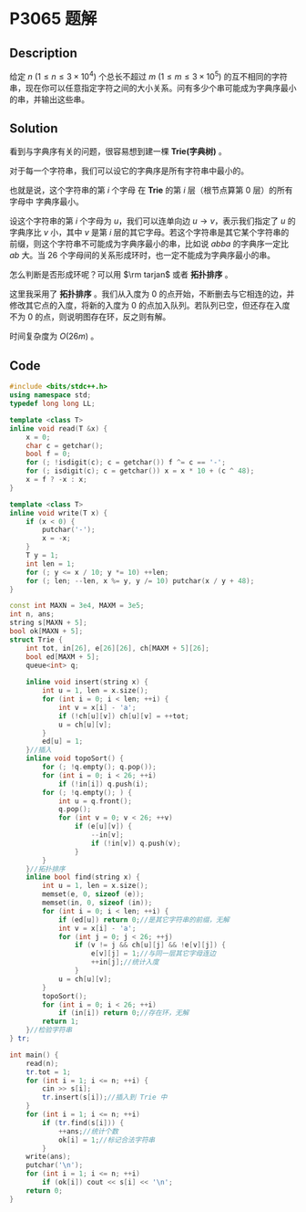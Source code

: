 # P3065 题解

## Description

给定 $n\ (1 \leq n \leq 3 \times 10^4)$ 个总长不超过 $m\ (1 \leq m \leq 3 \times 10^5)$ 的互不相同的字符串，现在你可以任意指定字符之间的大小关系。问有多少个串可能成为字典序最小的串，并输出这些串。

## Solution

看到与字典序有关的问题，很容易想到建一棵 **Trie(字典树)** 。

对于每一个字符串，我们可以设它的字典序是所有字符串中最小的。

也就是说，这个字符串的第 $i$ 个字母 在 **Trie** 的第 $i$ 层（根节点算第 $0$ 层）的所有字母中 字典序最小。

设这个字符串的第 $i$ 个字母为 $u$，我们可以连单向边 $u \to v$，表示我们指定了 $u$ 的字典序比 $v$ 小，其中 $v$ 是第 $i$ 层的其它字母。若这个字符串是其它某个字符串的前缀，则这个字符串不可能成为字典序最小的串，比如说 $abba$ 的字典序一定比 $ab$ 大。当 $26$ 个字母间的关系形成环时，也一定不能成为字典序最小的串。

怎么判断是否形成环呢？可以用 $\rm tarjan$ 或者 **拓扑排序** 。

这里我采用了 **拓扑排序**  。我们从入度为 $0$ 的点开始，不断删去与它相连的边，并修改其它点的入度，将新的入度为 $0$ 的点加入队列。若队列已空，但还存在入度不为 $0$ 的点，则说明图存在环，反之则有解。

时间复杂度为 $O(26m)$ 。

## Code

```cpp
#include <bits/stdc++.h>
using namespace std;
typedef long long LL;

template <class T>
inline void read(T &x) {
    x = 0;
    char c = getchar();
    bool f = 0;
    for (; !isdigit(c); c = getchar()) f ^= c == '-';
    for (; isdigit(c); c = getchar()) x = x * 10 + (c ^ 48);
    x = f ? -x : x;
}

template <class T>
inline void write(T x) {
    if (x < 0) {
        putchar('-');
        x = -x;
    }
    T y = 1;
    int len = 1;
    for (; y <= x / 10; y *= 10) ++len;
    for (; len; --len, x %= y, y /= 10) putchar(x / y + 48);
}

const int MAXN = 3e4, MAXM = 3e5;
int n, ans;
string s[MAXN + 5];
bool ok[MAXN + 5];
struct Trie {
    int tot, in[26], e[26][26], ch[MAXM + 5][26];
    bool ed[MAXM + 5];
    queue<int> q;
    
    inline void insert(string x) {
        int u = 1, len = x.size();
        for (int i = 0; i < len; ++i) {
            int v = x[i] - 'a';
            if (!ch[u][v]) ch[u][v] = ++tot;
            u = ch[u][v];
        }
        ed[u] = 1;
    }//插入 
    inline void topoSort() {
        for (; !q.empty(); q.pop());
        for (int i = 0; i < 26; ++i)
            if (!in[i]) q.push(i);
        for (; !q.empty(); ) {
            int u = q.front();
            q.pop();
            for (int v = 0; v < 26; ++v)
                if (e[u][v]) {
                    --in[v];
                    if (!in[v]) q.push(v);
                }
        }
    }//拓扑排序 
    inline bool find(string x) {
        int u = 1, len = x.size();
        memset(e, 0, sizeof (e));
        memset(in, 0, sizeof (in));
        for (int i = 0; i < len; ++i) {
            if (ed[u]) return 0;//是其它字符串的前缀，无解
            int v = x[i] - 'a';
            for (int j = 0; j < 26; ++j)
                if (v != j && ch[u][j] && !e[v][j]) {
                    e[v][j] = 1;//与同一层其它字母连边 
                    ++in[j];//统计入度 
                }
            u = ch[u][v];
        }
        topoSort();
        for (int i = 0; i < 26; ++i)
            if (in[i]) return 0;//存在环，无解 
        return 1;
    }//检验字符串 
} tr;

int main() {
    read(n);
    tr.tot = 1;
    for (int i = 1; i <= n; ++i) {
        cin >> s[i];
        tr.insert(s[i]);//插入到 Trie 中 
    }
    for (int i = 1; i <= n; ++i)
        if (tr.find(s[i])) {
            ++ans;//统计个数 
            ok[i] = 1;//标记合法字符串 
        }
    write(ans);
    putchar('\n');
    for (int i = 1; i <= n; ++i)
        if (ok[i]) cout << s[i] << '\n';
    return 0;
}
```

